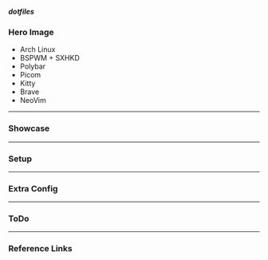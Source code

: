 ***dotfiles***

### Hero Image

- Arch Linux
- BSPWM + SXHKD
- Polybar
- Picom
- Kitty
- Brave
- NeoVim

---

### Showcase

---

### Setup

---

### Extra Config

---

### ToDo

---

### Reference Links

